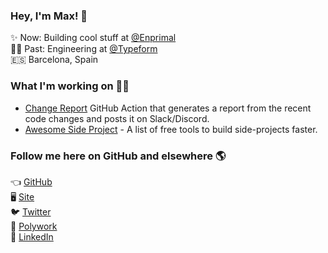 ### Hey, I'm Max! 👋

✨ Now: Building cool stuff at [@Enprimal](https://github.com/enprimal) <br>
👨‍💻 Past: Engineering at [@Typeform](https://github.com/Typeform/) <br>
🇪🇸 Barcelona, Spain <br>

### What I'm working on 👨‍💻

* [Change Report](https://github.com/maxprilutskiy/change-report) GitHub Action that generates a report from the recent code changes and posts it on Slack/Discord.
* [Awesome Side Project](https://github.com/maxprilutskiy/awesome-side-project) - A list of free tools to build side-projects faster.


### Follow me here on GitHub and elsewhere 🌎

👈 [GitHub](https://github.com/maxprilutskiy) <br>
🖥️ [Site](https://maxprilutskiy.com) <br>
🐦 [Twitter](https://twitter.com/intent/follow?original_referer=https%3A%2F%2Fgithub.com&screen_name=MaxPrilutskiy) <br>
🤝 [Polywork](https://www.polywork.com/maxprilutskiy) <br>
💼 [LinkedIn](https://www.linkedin.com/mynetwork/discovery-see-all/?usecase=PEOPLE_FOLLOWS&followMember=maxprilutskiy) <br>
